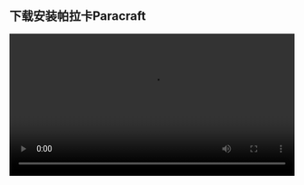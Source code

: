 ## 下载安装帕拉卡Paracraft


<video width="100%" controls controlslist="nodownload nofullscreen noremoteplayback" disablePictureInPicture>
  <source src="https://api.keepwork.com/ts-storage/siteFiles/21042/raw#1629740162735Paracraft1.webm" type="video/webm">
  <source src="https://api.keepwork.com/ts-storage/siteFiles/21043/raw#1629740177821Paracraft1_small.mp4" type="video/mp4" />
   
  你的浏览器不支持播放
</video>


### 字幕

学习编程最重要的是要有一个有鼠标和键盘的电脑。
其次是要学会如何下载和安装一个能够编程的软件。
这里我们推荐使用帕拉卡Paracraft。
安装帕拉卡需要先在电脑上打开浏览器，然后输入网址。
paracraft.cn
按回车。
假如你忘记了网址，也可以直接在百度中搜索帕拉卡。
一般第一个就是帕拉卡的官方网站。
然后我们点击下载帕拉卡。
帕拉卡提供了Windows，Mac，安卓以及ios的版本。
这里推荐大家尽量地使用Windows版。
我们点击安装版。
我们看它会下载一个exe文件。
exe文件是可执行文件，有些浏览器会阻止安装，此时我们可以点击保留。
然后打开exe文件。
这时Windows电脑仍然会提示。
此时我们点击仍要运行。
我们看这里就开始安装帕拉卡了。
安装后在桌面上会生成一个图标，我们双击它。
我们点击开始。
注意我们一定要使用最新的版本，点击更新。
再次点击开始。
首次运行会安装一个协议，我们点击是就可以了。
如果你没有账号，现在可以注册一个账号。
如果你在安装的过程中遇到了问题，也可以使用免安装版，它会下载一个zip文件，你只需要解压再直接运行就可以了。
